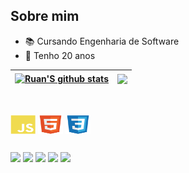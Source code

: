 <h2> Sobre mim </h1>
<p><ul>
<li>📚 Cursando Engenharia de Software</li>
<li>🎂 Tenho 20 anos</li>
</ul></p>

| <a href="https://github.com/ruandavidd/github-readme-stats"><img align="center" src="https://github-readme-stats.vercel.app/api?username=ruandavidd&show_icons=true&include_all_commits=true&theme=transparent&hide_border=true" alt="Ruan'S github stats" /></a> | <a href="https://github.com/ruandavidd/github-readme-stats"><img align="center" src="https://github-readme-stats.vercel.app/api/top-langs/?username=ruandavidd&layout=compact&theme=transparent&hide_border=true" /></a> |
| ------------- | ------------- |

##

<div style="display: inline_block"><br>
  <img align="center" alt="Ruan-JS" height="30" width="40" src="https://raw.githubusercontent.com/devicons/devicon/master/icons/javascript/javascript-plain.svg">
  <img align="center" alt="Ruan-HTML" height="30" width="40" src="https://raw.githubusercontent.com/devicons/devicon/master/icons/html5/html5-original.svg">
  <img align="center" alt="Ruan-CSS" height="30" width="40" src="https://raw.githubusercontent.com/devicons/devicon/master/icons/css3/css3-original.svg">
</div>

##

<div>
  <a href="https://instagram.com/ru_anzz" target="_blank" rel="external"><img src="https://img.shields.io/badge/-Instagram-%23E4405F?style=for-the-badge&logo=instagram&logoColor=white" target="_blank"></a>
  <a href="https://discord.com/channels/@me/402628710517178369" target="_blank"><img src="https://img.shields.io/badge/Discord-7289DA?style=for-the-badge&logo=discord&logoColor=white" target="_blank"></a> 
  <a href="mailto:ruandaviddev@gmail.com"><img src="https://img.shields.io/badge/-Gmail-%23333?style=for-the-badge&logo=gmail&logoColor=white" target="_blank"></a>
  <a href="https://www.linkedin.com/in/ruandavidd" target="_blank"><img src="https://img.shields.io/badge/-LinkedIn-%230077B5?style=for-the-badge&logo=linkedin&logoColor=white" target="_blank"></a> 
  <a href="https://wa.me/5585991272542?text=Ol%C3%A1%2C+tudo+bem%3F" target="_blank" rel="external"><img src="https://img.shields.io/badge/WhatsApp-25D366?style=for-the-badge&logo=whatsapp&logoColor=white"></a>
</div>

